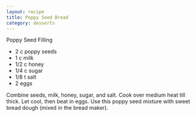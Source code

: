 ```yaml
---
layout: recipe
title: Poppy Seed Bread
category: desserts
---
```

Poppy Seed Filling

- 2 c poppy seeds
- 1 c milk
- 1/2 c honey
- 1/4 c sugar
- 1/8 t salt
- 2 eggs
  
Combine seeds, milk, honey, sugar, and salt. Cook over medium heat till thick. Let cool, then beat in eggs. Use this poppy seed mixture with sweet bread dough (mixed in the bread maker). </p>
